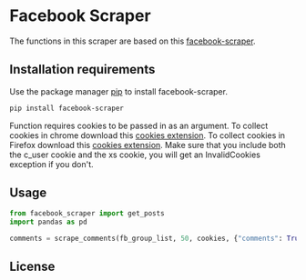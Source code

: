 # Facebook Scraper

The functions in this scraper are based on this [facebook-scraper](https://github.com/kevinzg/facebook-scraper). 

## Installation requirements

Use the package manager [pip](https://pip.pypa.io/en/stable/) to install facebook-scraper.
```bash
pip install facebook-scraper
```
Function requires cookies to be passed in as an argument. To collect cookies in chrome download this [cookies extension](https://chrome.google.com/webstore/detail/get-cookiestxt/bgaddhkoddajcdgocldbbfleckgcbcid). To collect cookies in Firefox download this [cookies extension](https://addons.mozilla.org/en-US/firefox/addon/cookie-quick-manager/). Make sure that you include both the c_user cookie and the xs cookie, you will get an InvalidCookies exception if you don't.

## Usage

```python
from facebook_scraper import get_posts
import pandas as pd

comments = scrape_comments(fb_group_list, 50, cookies, {"comments": True, "allow_extra_requests": True, 'posts_per_page': 1})
```

## License
